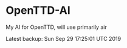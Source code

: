 # OpenTTD-AI
My AI for OpenTTD, will use primarily air

Latest backup: Sun Sep 29 17:25:01 UTC 2019
